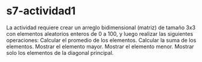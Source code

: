 # s7-actividad1
La actividad requiere crear un arreglo bidimensional (matriz) de tamaño 3x3 con elementos aleatorios enteros de 0 a 100, y luego realizar las siguientes operaciones:  Calcular el promedio de los elementos. Calcular la suma de los elementos. Mostrar el elemento mayor. Mostrar el elemento menor. Mostrar solo los elementos de la diagonal principal.
